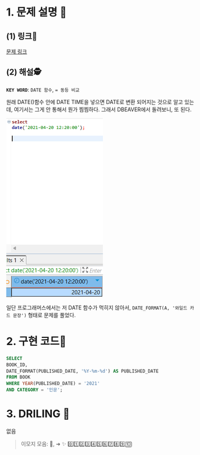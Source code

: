 # 1. 문제 설명 📌

## (1) 링크🔗

[문제 링크](https://school.programmers.co.kr/learn/courses/30/lessons/144853)

## (2) 해설🕵

**`KEY WORD`**: `DATE 함수`, `= 동등 비교`

원래 DATE()함수 안에 DATE TIME을 넣으면 DATE로 변환 되어지는 것으로 알고 있는데, 여기서는 그게 안 통해서 뭔가 찜찜하다. 그래서 DBEAVER에서 돌려보니, 또 된다.

![image-20250418123716954](https://raw.githubusercontent.com/dalcheonroadhead/img-cloud/main/2025-04/image-20250418123716954.png)

일단 프로그래머스에서는 저 DATE 함수가 먹히지 않아서, `DATE_FORMAT(A, '와일드 카드 문장')` 형태로 문제를 풀었다.

# 2. 구현 코드🔎

```sql
SELECT
BOOK_ID,
DATE_FORMAT(PUBLISHED_DATE, '%Y-%m-%d') AS PUBLISHED_DATE
FROM BOOK
WHERE YEAR(PUBLISHED_DATE) = '2021'
AND CATEGORY = '인문';
```

# 3. DRILING 🎯

없음

>  이모지 모음: 🤔, ➜ ✨ 0️⃣1️⃣2️⃣3️⃣4️⃣5️⃣6️⃣7️⃣8️⃣9️⃣🔟

